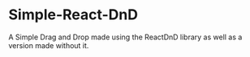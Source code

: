 # Simple-React-DnD
A Simple Drag and Drop made using the ReactDnD library as well as a version made without it.
